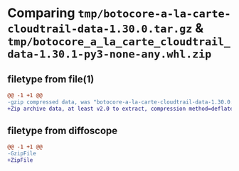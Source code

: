 # Comparing `tmp/botocore-a-la-carte-cloudtrail-data-1.30.0.tar.gz` & `tmp/botocore_a_la_carte_cloudtrail_data-1.30.1-py3-none-any.whl.zip`

## filetype from file(1)

```diff
@@ -1 +1 @@
-gzip compressed data, was "botocore-a-la-carte-cloudtrail-data-1.30.0.tar", last modified: Tue Jul  4 01:44:11 2023, max compression
+Zip archive data, at least v2.0 to extract, compression method=deflate
```

## filetype from diffoscope

```diff
@@ -1 +1 @@
-GzipFile
+ZipFile
```

